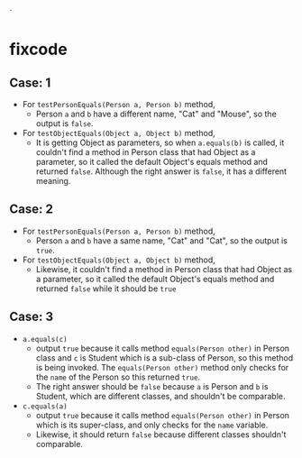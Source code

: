 `
# fixcode
## Case: 1
* For `testPersonEquals(Person a, Person b)` method,
  - Person `a` and `b` have a different name, "Cat" and "Mouse", so the output is `false`.
* For `testObjectEquals(Object a, Object b)` method,
  - It is getting Object as parameters, so when `a.equals(b)` is called, it couldn't find a method in Person class that had Object as a parameter, so it called the default Object's equals method and returned `false`. Although the right answer is `false`, it has a different meaning.

## Case: 2
* For `testPersonEquals(Person a, Person b)` method,
  - Person `a` and `b` have a same name, "Cat" and "Cat", so the output is `true`.
* For `testObjectEquals(Object a, Object b)` method,
  - Likewise, it couldn't find a method in Person class that had Object as a parameter, so it called the default Object's equals method and returned `false` while it should be `true`

## Case: 3
* `a.equals(c)`
  - output `true` because it calls method `equals(Person other)` in Person class and `c` is Student which is a sub-class of Person, so this method is being invoked.
  The `equals(Person other)` method only checks for the `name` of the Person so this returned `true`.
  - The right answer should be `false` because `a` is Person and `b` is Student, which are different classes, and shouldn't be comparable.
* `c.equals(a)`
  - output `true` because it calls method `equals(Person other)` in Person which is its super-class, and only checks for the `name` variable.
  - Likewise, it should return `false` because different classes shouldn't comparable.
